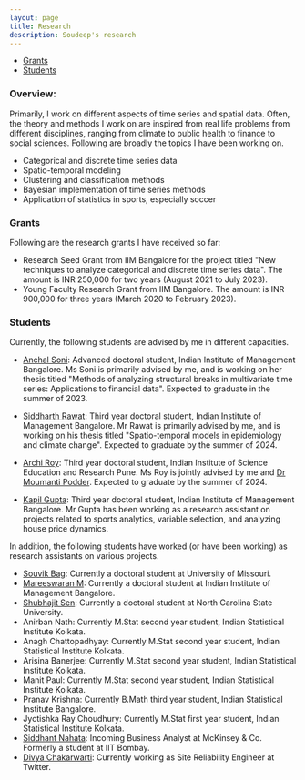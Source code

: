 ```yaml
---
layout: page
title: Research
description: Soudeep's research
---
```


<div class="navbar">
    <div class="navbar-inner">
        <ul class="nav">
            <li><a href="#grants">Grants</a></li>
            <li><a href="#students">Students</a></li>
        </ul>
    </div>
</div>

### Overview: 

Primarily, I work on different aspects of time series and spatial data. Often, the theory and methods I work on are inspired from real life problems from different disciplines, ranging from climate to public health to finance to social sciences. Following are broadly the topics I have been working on.

- Categorical and discrete time series data
- Spatio-temporal modeling 
- Clustering and classification methods
- Bayesian implementation of time series methods
- Application of statistics in sports, especially soccer

### <a name="grants"></a>Grants

Following are the research grants I have received so far:

- Research Seed Grant from IIM Bangalore for the project titled "New techniques to analyze categorical and discrete time series data". The amount is INR 250,000 for two years (August 2021 to July 2023).
- Young Faculty Research Grant from IIM Bangalore. The amount is INR 900,000 for three years (March 2020 to February 2023).


### <a name="students"></a>Students

Currently, the following students are advised by me in different capacities.

- [Anchal Soni](https://anchal-soni.github.io/Anchal/): Advanced doctoral student, Indian Institute of Management Bangalore. Ms Soni is primarily advised by me, and is working on her thesis titled "Methods of analyzing structural breaks in multivariate time series: Applications to financial data". Expected to graduate in the summer of 2023.

- [Siddharth Rawat](https://rawatsid.github.io/): Third year doctoral student, Indian Institute of Management Bangalore. Mr Rawat is primarily advised by me, and is working on his thesis titled "Spatio-temporal models in epidemiology and climate change". Expected to graduate by the summer of 2024.

- [Archi Roy](https://www.researchgate.net/profile/Archi-Roy-3): Third year doctoral student, Indian Institute of Science Education and Research Pune. Ms Roy is jointly advised by me and [Dr Moumanti Podder](https://scholar.google.com/citations?user=z7wxJS4AAAAJ&hl=en). Expected to graduate by the summer of 2024.

- [Kapil Gupta](https://kapil21.wixsite.com/kapil): Third year doctoral student, Indian Institute of Management Bangalore. Mr Gupta has been working as a research assistant on projects related to sports analytics, variable selection, and analyzing house price dynamics.


In addition, the following students have worked (or have been working) as research assistants on various projects.

- [Souvik Bag](https://www.linkedin.com/in/souvik-bag-68744112a/): Currently a doctoral student at University of Missouri.
- [Mareeswaran M](https://www.linkedin.com/in/mareeswaran-m-671090b7/): Currently a doctoral student at Indian Institute of Management Bangalore.
- [Shubhajit Sen](https://statistics.sciences.ncsu.edu/people/ssen8/): Currently a doctoral student at North Carolina State University.
- Anirban Nath: Currently M.Stat second year student, Indian Statistical Institute Kolkata.
- Anagh Chattopadhyay: Currently M.Stat second year student, Indian Statistical Institute Kolkata.
- Arisina Banerjee: Currently M.Stat second year student, Indian Statistical Institute Kolkata.
- Manit Paul: Currently M.Stat second year student, Indian Statistical Institute Kolkata.
- Pranav Krishna: Currently B.Math third year student, Indian Statistical Institute Bangalore.
- Jyotishka Ray Choudhury: Currently M.Stat first year student, Indian Statistical Institute Kolkata.
- [Siddhant Nahata](https://www.linkedin.com/in/siddhant-nahata-029870175/): Incoming Business Analyst at McKinsey & Co. Formerly a student at IIT Bombay.
- [Divya Chakarwarti](https://www.linkedin.com/in/divya-chakarwarti/): Currently working as Site Reliability Engineer at Twitter.

